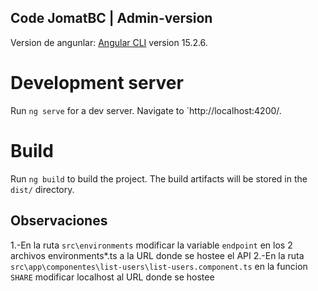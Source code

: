 ## Code JomatBC | Admin-version

Version de angunlar: [Angular CLI](https://github.com/angular/angular-cli) version 15.2.6.

<h1> Development server </h1>

Run `ng serve` for a dev server. Navigate to `http://localhost:4200/. 

<h1> Build </h1>

Run `ng build` to build the project. The build artifacts will be stored in the `dist/` directory.

## Observaciones
1.-En la ruta `src\environments` modificar la variable `endpoint` en los 2 archivos environments*.ts a la URL donde se hostee el API
2.-En la ruta `src\app\componentes\list-users\list-users.component.ts` en la funcion `SHARE` modificar localhost al URL donde se hostee

